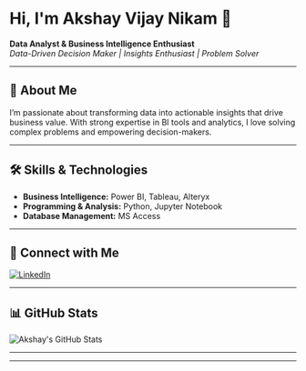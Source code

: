 # Hi, I'm Akshay Vijay Nikam 👋

**Data Analyst & Business Intelligence Enthusiast**  
_Data-Driven Decision Maker | Insights Enthusiast | Problem Solver_

---

## 🚀 About Me

I’m passionate about transforming data into actionable insights that drive business value. With strong expertise in BI tools and analytics, I love solving complex problems and empowering decision-makers.

---

## 🛠️ Skills & Technologies

- **Business Intelligence:** Power BI, Tableau, Alteryx
- **Programming & Analysis:** Python, Jupyter Notebook
- **Database Management:** MS Access

---

## 🌟 Connect with Me

[![LinkedIn](https://img.shields.io/badge/LinkedIn-Connect-blue?logo=linkedin)](https://www.linkedin.com/in/akshay-nikam-2b274a5b/)

---

## 📊 GitHub Stats

![Akshay's GitHub Stats](https://github-readme-stats.vercel.app/api?username=AkshayVijayNikam&show_icons=true&hide_title=true&theme=default)

---

<!--
Add your projects here!
## 🚩 Notable Projects

- **Project Name:** Short description [Repo Link](#)
- **Another Project:** Short description [Repo Link](#)
-->

---

<!--
Optionally add fun facts, hobbies, or more personal info here!
-->
